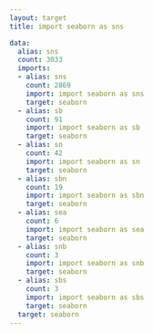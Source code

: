 ```yaml
---
layout: target
title: import seaborn as sns

data:
  alias: sns
  count: 3033
  imports:
  - alias: sns
    count: 2869
    import: import seaborn as sns
    target: seaborn
  - alias: sb
    count: 91
    import: import seaborn as sb
    target: seaborn
  - alias: sn
    count: 42
    import: import seaborn as sn
    target: seaborn
  - alias: sbn
    count: 19
    import: import seaborn as sbn
    target: seaborn
  - alias: sea
    count: 6
    import: import seaborn as sea
    target: seaborn
  - alias: snb
    count: 3
    import: import seaborn as snb
    target: seaborn
  - alias: sbs
    count: 3
    import: import seaborn as sbs
    target: seaborn
  target: seaborn
---
```

